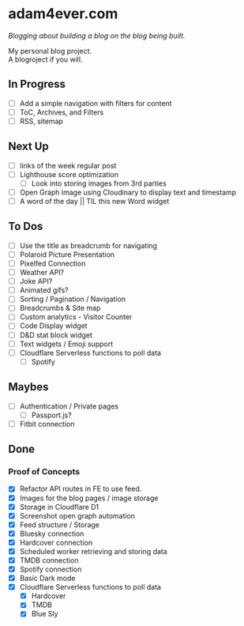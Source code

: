 # adam4ever.com

_Blogging about building a blog on the blog being built._

My personal blog project.  
A blogroject if you will.

## In Progress

- [ ] Add a simple navigation with filters for content
- [ ] ToC, Archives, and Filters
- [ ] RSS, sitemap

## Next Up

- [ ] links of the week regular post
- [ ] Lighthouse score optimization
  - [ ] Look into storing images from 3rd parties
- [ ] Open Graph image using Cloudinary to display text and timestamp
- [ ] A word of the day || TIL this new Word widget

## To Dos

- [ ] Use the title as breadcrumb for navigating
- [ ] Polaroid Picture Presentation
- [ ] Pixelfed Connection
- [ ] Weather API?
- [ ] Joke API?
- [ ] Animated gifs?
- [ ] Sorting / Pagination / Navigation
- [ ] Breadcrumbs & Site map
- [ ] Custom analytics - Visitor Counter
- [ ] Code Display widget
- [ ] D&D stat block widget
- [ ] Text widgets / Emoji support
- [ ] Cloudflare Serverless functions to poll data
  - [ ] Spotify

## Maybes

- [ ] Authentication / Private pages
  - [ ] Passport.js?
- [ ] Fitbit connection

## Done

### Proof of Concepts

- [x] Refactor API routes in FE to use feed.
- [x] Images for the blog pages / image storage
- [x] Storage in Cloudflare D1
- [x] Screenshot open graph automation
- [x] Feed structure / Storage
- [x] Bluesky connection
- [x] Hardcover connection
- [x] Scheduled worker retrieving and storing data
- [x] TMDB connection
- [x] Spotify connection
- [x] Basic Dark mode
- [x] Cloudflare Serverless functions to poll data
  - [x] Hardcover
  - [x] TMDB
  - [x] Blue Sly
